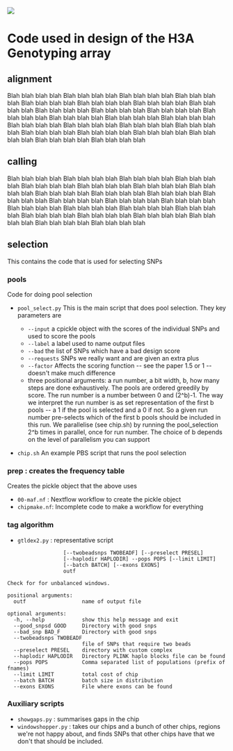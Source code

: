 

<img src="aux/H3ABioNetlogo2.jpg"/>

# Code used in design of the H3A Genotyping array


## alignment

Blah blah blah blah Blah blah blah blah Blah blah blah blah Blah blah blah blah Blah blah blah blah Blah blah blah blah Blah blah blah blah Blah blah blah blah Blah blah blah blah Blah blah blah blah Blah blah blah blah Blah blah blah blah Blah blah blah blah Blah blah blah blah Blah blah blah blah Blah blah blah blah Blah blah blah blah Blah blah blah blah Blah blah blah blah Blah blah blah blah Blah blah blah blah Blah blah blah blah Blah blah blah blah Blah blah blah blah Blah blah blah blah 

## calling

Blah blah blah blah Blah blah blah blah Blah blah blah blah Blah blah blah blah Blah blah blah blah Blah blah blah blah Blah blah blah blah Blah blah blah blah Blah blah blah blah Blah blah blah blah Blah blah blah blah Blah blah blah blah Blah blah blah blah Blah blah blah blah Blah blah blah blah Blah blah blah blah Blah blah blah blah Blah blah blah blah Blah blah blah blah Blah blah blah blah Blah blah blah blah Blah blah blah blah Blah blah blah blah Blah blah blah blah Blah blah blah blah 


## selection

This contains the code that is used for selecting SNPs


### pools

Code for doing pool selection

* `pool_select.py`  This is the main script that does pool selection. They key parameters are
  * `--input` a cpickle object with the scores of the individual SNPs and used to score the pools
  * `--label` a label used to name output files
  * `--bad`  the list of SNPs which have a bad design score
  * `--requests`  SNPs we really want and are given an extra plus 
  * `--factor` Affects the scoring function -- see the paper 1.5 or 1 -- doesn't make much difference
  * three positional arguments: a run number, a bit width, b, how many steps are done exhaustively. The pools are ordered greedily by score. The run number is a number between 0 and (2^b)-1. The way we interpret the run number is as set representation of the first b pools -- a 1 if the pool is selected and a 0 if not. So a given run number pre-selects which of the first b pools should be included in this run. We parallelise (see chip.sh) by running the pool_selection 2^b times in parallel, once for run number. The choice of b depends on the level of parallelism you can support

* `chip.sh`  An example PBS script that runs the pool selection 


### prep : creates the frequency table

Creates the pickle object that the above uses

* `00-maf.nf` : Nextflow workflow to create the pickle object
* `chipmake.nf`: Incomplete code to make a workflow for everything


### tag algorithm

*  `gtldex2.py` : representative script

```usage: gtldex2.py [-h] [--good_snpsd GOOD] [--bad_snp BAD_F]
                  [--twobeadsnps TWOBEADF] [--preselect PRESEL]
                  [--haplodir HAPLODIR] --pops POPS [--limit LIMIT]
                  [--batch BATCH] [--exons EXONS]
                  outf

Check for for unbalanced windows.

positional arguments:
  outf                  name of output file

optional arguments:
  -h, --help            show this help message and exit
  --good_snpsd GOOD     Directory with good snps
  --bad_snp BAD_F       Directory with good snps
  --twobeadsnps TWOBEADF
                        file of SNPs that require two beads
  --preselect PRESEL    directory with custom complex
  --haplodir HAPLODIR   Directory PLINK haplo blocks file can be found
  --pops POPS           Comma separated list of populations (prefix of fnames)
  --limit LIMIT         total cost of chip
  --batch BATCH         batch size in distribution
  --exons EXONS         File where exons can be found
```



### Auxiliary scripts

* `showgaps.py` : summarises gaps in the chip
* `windowshopper.py` : takes our chips and a bunch of other chips, regions we're not happy about, and finds SNPs that other chips have that we don't that should be included.




